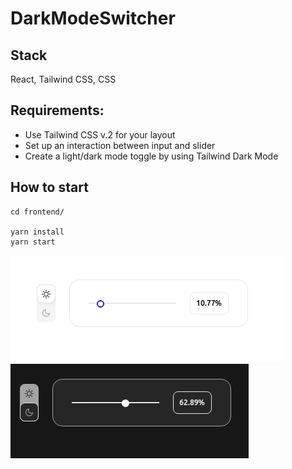 # DarkModeSwitcher

## Stack
React, Tailwind CSS, CSS

## Requirements:
* Use Tailwind CSS v.2 for your layout
* Set up an interaction between input and slider
* Create a light/dark mode toggle by using Tailwind Dark Mode

## How to start

```
cd frontend/

yarn install
yarn start
```

![screenshot](./frontend/public/images/light.jpg)
![screenshot](./frontend/public/images/dark.jpg)
